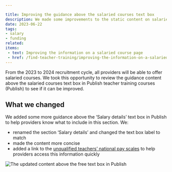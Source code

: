 ```yaml
---

title: Improving the guidance above the salaried courses text box
description: We made some improvements to the static content on salaried course pages to make it more informative
date: 2023-06-22
tags:
- salary
- funding
related:
items:
 - text: Improving the information on a salaried course page
 - href: /find-teacher-training/improving-the-information-on-a-salaried-course-page/
---
```


From the 2023 to 2024 recruitment cycle, all providers will be able to offer salaried courses. We took this opportunity to review the guidance content above the salaried courses text box in Publish teacher training courses (Publish) to see if it can be improved.

## What we changed

We added some more guidance above the ‘Salary details’ text box in Publish to help providers know what to include in this section. We:

- renamed the section ‘Salary details’ and changed the text box label to match
- made the content more concise
- added a link to the [unqualified teachers’ national pay scales]() to help providers access this information quickly

![The updated content above the free text box in Publish](salary-details.png)

